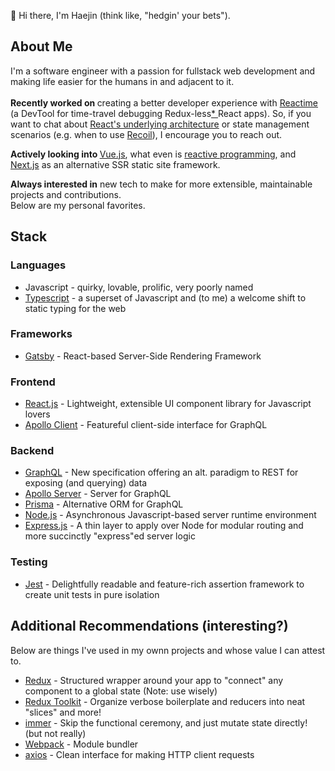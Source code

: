 👋  Hi there, I'm Haejin (think like, "hedgin' your bets").

## About Me

I'm a software engineer with a passion for fullstack web development and making life easier for the humans in and adjacent to it. <br /><br />
<b>Recently worked on </b>creating a better developer experience with [Reactime](https://github.com/open-source-labs/reactime) (a DevTool for time-travel debugging Redux-less[* ](https://chrome.google.com/webstore/detail/redux-devtools/lmhkpmbekcpmknklioeibfkpmmfibljd?hl=en) React apps). So, if you want to chat about [React's underlying architecture](https://github.com/acdlite/react-fiber-architecture) or state management scenarios (e.g. when to use [Recoil](https://recoiljs.org/)), I encourage you to reach out.

<b> Actively looking into </b> [Vue.js](https://vuejs.org/), what even is [reactive programming](http://reactivex.io/), and [Next.js](https://nextjs.org/) as an alternative SSR static site framework.

<b>Always interested in</b> new tech to make for more extensible, maintainable projects and contributions. <br />
Below are my personal favorites.

## Stack

### Languages
- Javascript - quirky, lovable, prolific, very poorly named
- [Typescript](https://www.typescriptlang.org/) - a superset of Javascript and (to me) a welcome shift to static typing for the web

### Frameworks
- [Gatsby](https://www.gatsbyjs.com/) - React-based Server-Side Rendering Framework 

### Frontend
- [React.js](https://reactjs.org/) - Lightweight, extensible UI component library for Javascript lovers
- [Apollo Client](https://www.apollographql.com/docs/react/) - Featureful client-side interface for GraphQL 

### Backend
- [GraphQL](https://graphql.org/) - New specification offering an alt. paradigm to REST for exposing (and querying) data
- [Apollo Server](https://www.apollographql.com/docs/apollo-server/) - Server for GraphQL
- [Prisma](https://www.prisma.io/) - Alternative ORM for GraphQL
- [Node.js](https://nodejs.org/en/about/) - Asynchronous Javascript-based server runtime environment
- [Express.js](https://expressjs.com/) - A thin layer to apply over Node for modular routing and more succinctly "express"ed server logic

### Testing
-  [Jest](https://jestjs.io/) - Delightfully readable and feature-rich assertion framework to create unit tests in pure isolation


## Additional Recommendations (interesting?)
Below are things I've used in my ownn projects and whose value I can attest to.

- [Redux](https://redux.js.org/) - Structured wrapper around your app to "connect" any component to a global state (Note: use wisely)
- [Redux Toolkit](https://redux-toolkit.js.org/) - Organize verbose boilerplate and reducers into neat "slices" and more!
- [immer](https://immerjs.github.io/immer/docs/introduction) - Skip the functional ceremony, and just mutate state directly! (but not really)
- [Webpack](https://webpack.js.org/) - Module bundler
- [axios](https://www.npmjs.com/package/axios) - Clean interface for making HTTP client requests

<!--
**haejinjo/haejinjo** is a ✨ _special_ ✨ repository because its `README.md` (this file) appears on your GitHub profile.

Here are some ideas to get you started:

- 🔭 I’m currently working on ...
- 🌱 I’m currently learning ...
- 👯 I’m looking to collaborate on ...
- 🤔 I’m looking for help with ...
- 💬 Ask me about ...
- 📫 How to reach me: ...
- 😄 Pronouns: ...
- ⚡ Fun fact: ...
-->
